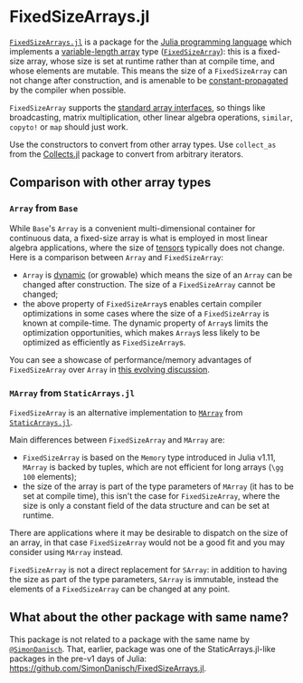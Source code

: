 # FixedSizeArrays.jl

[`FixedSizeArrays.jl`](https://github.com/JuliaArrays/FixedSizeArrays.jl) is a package for the [Julia programming language](https://julialang.org/) which implements a [variable-length array](https://en.wikipedia.org/wiki/Variable-length_array) type ([`FixedSizeArray`](@ref)): this is a fixed-size array, whose size is set at runtime rather than at compile time, and whose elements are mutable.
This means the size of a `FixedSizeArray` can not change after construction, and is amenable to be [constant-propagated](https://en.wikipedia.org/wiki/Constant_folding) by the compiler when possible.

`FixedSizeArray` supports the [standard array interfaces](https://docs.julialang.org/en/v1/manual/interfaces/#man-interface-array), so things like broadcasting, matrix multiplication, other linear algebra operations, `similar`, `copyto!` or `map` should just work.

Use the constructors to convert from other array types.
Use `collect_as` from the [Collects.jl](https://github.com/JuliaCollections/Collects.jl) package to convert from arbitrary iterators.

## Comparison with other array types

### `Array` from `Base`

While `Base`'s `Array` is a convenient multi-dimensional container for continuous data, a fixed-size array is what is employed in most linear algebra applications, where the size of [tensors](https://en.wikipedia.org/wiki/Tensor) typically does not change.
Here is a comparison between `Array` and `FixedSizeArray`:

* `Array` is [dynamic](https://en.wikipedia.org/wiki/Dynamic_array) (or growable) which means the size of an `Array` can be changed after construction.  The size of a `FixedSizeArray` cannot be changed;
* the above property of `FixedSizeArray`s enables certain compiler optimizations in some cases where the size of a `FixedSizeArray` is known at compile-time.
  The dynamic property of `Array`s limits the optimization opportunities, which makes `Array`s less likely to be optimized as efficiently as `FixedSizeArray`s.

You can see a showcase of performance/memory advantages of `FixedSizeArray` over `Array` in [this evolving discussion](https://github.com/JuliaArrays/FixedSizeArrays.jl/discussions/62).

### `MArray` from `StaticArrays.jl`

`FixedSizeArray` is an alternative implementation to [`MArray`](https://juliaarrays.github.io/StaticArrays.jl/stable/api/#StaticArraysCore.MArray) from [`StaticArrays.jl`](https://github.com/JuliaArrays/StaticArrays.jl).

Main differences between `FixedSizeArray` and `MArray` are:

* `FixedSizeArray` is based on the `Memory` type introduced in Julia v1.11, `MArray` is backed by tuples, which are not efficient for long arrays (``\gg 100`` elements);
* the size of the array is part of the type parameters of `MArray` (it has to be set at compile time), this isn't the case for `FixedSizeArray`, where the size is only a constant field of the data structure and can be set at runtime.

There are applications where it may be desirable to dispatch on the size of an array, in that case `FixedSizeArray` would not be a good fit and you may consider using `MArray` instead.

`FixedSizeArray` is not a direct replacement for `SArray`: in addition to having the size as part of the type parameters, `SArray` is immutable, instead the elements of a `FixedSizeArray` can be changed at any point.

## What about the other package with same name?

This package is not related to a package with the same name by [`@SimonDanisch`](https://github.com/SimonDanisch/FixedSizeArrays.jl).
That, earlier, package was one of the StaticArrays.jl-like packages in the pre-v1 days of Julia: <https://github.com/SimonDanisch/FixedSizeArrays.jl>.
